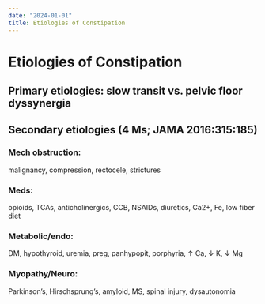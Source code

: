 ```yaml
---
date: "2024-01-01"
title: Etiologies of Constipation
---
```


# Etiologies of Constipation

## Primary etiologies: slow transit vs. pelvic floor dyssynergia

## Secondary etiologies (4 Ms; JAMA 2016:315:185)

### Mech obstruction: 
malignancy, compression, rectocele, strictures

### Meds:
opioids, TCAs, anticholinergics, CCB, NSAIDs, diuretics, Ca2+, Fe, low fiber diet

### Metabolic/endo: 
DM, hypothyroid, uremia, preg, panhypopit, porphyria, ↑ Ca, ↓ K, ↓ Mg

### Myopathy/Neuro: 
Parkinson’s, Hirschsprung’s, amyloid, MS, spinal injury, dysautonomia

